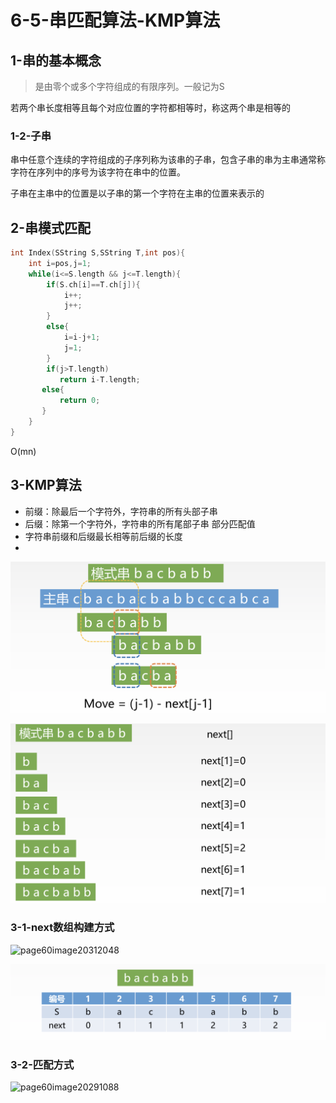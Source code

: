 # 6-5-串匹配算法-KMP算法

## 1-串的基本概念

> 是由零个或多个字符组成的有限序列。一般记为S

若两个串长度相等且每个对应位置的字符都相等时，称这两个串是相等的

### 1-2-子串

串中任意个连续的字符组成的子序列称为该串的子串，包含子串的串为主串通常称字符在序列中的序号为该字符在串中的位置。

子串在主串中的位置是以子串的第一个字符在主串的位置来表示的

## 2-串模式匹配

```cpp
int Index(SString S,SString T,int pos){
    int i=pos,j=1;
    while(i<=S.length && j<=T.length){
        if(S.ch[i]==T.ch[j]){
            i++;
            j++;
        }
        else{
            i=i-j+1;
            j=1;
        }
        if(j>T.length)
           return i-T.length;
       else{
           return 0;
       }
    }
}
```

O\(mn\)

## 3-KMP算法

* 前缀：除最后一个字符外，字符串的所有头部子串 
* 后缀：除第一个字符外，字符串的所有尾部子串 部分匹配值
* 字符串前缀和后缀最长相等前后缀的长度
* 
![](../../.gitbook/assets/image%20%28311%29.png)

![](../../.gitbook/assets/image%20%28151%29.png)

### 3-1-next数组构建方式

![page60image20312048](blob:https://app.gitbook.com/87916263-1ab9-490b-99f1-5685a8a737b1)

![](../../.gitbook/assets/image%20%2827%29.png)

### 3-2-匹配方式

![page60image20291088](blob:https://app.gitbook.com/bdfebd16-651a-4f89-9b20-265136d76b9b)

